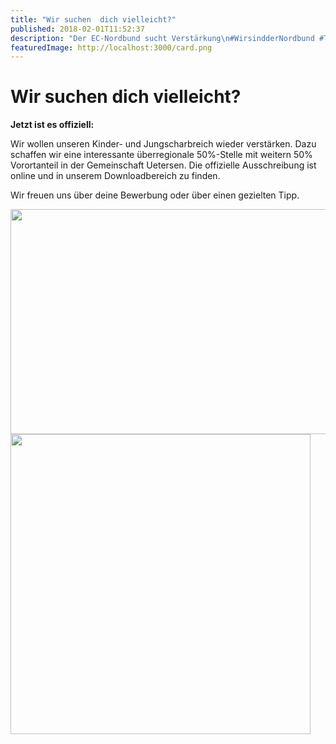 ```yaml
---
title: "Wir suchen  dich vielleicht?"
published: 2018-02-01T11:52:37
description: "Der EC-Nordbund sucht Verstärkung\n#WirsindderNordbund #TRAUMJOB #MeldDichMal #MeinEC #VG #UETERSEN"
featuredImage: http://localhost:3000/card.png
---
```


# Wir suchen  dich vielleicht?

<p><strong>Jetzt ist es offiziell:</strong></p>
<p>Wir wollen unseren Kinder- und Jungscharbreich wieder verstärken. Dazu schaffen wir eine interessante überregionale 50%-Stelle mit weitern 50% Vorortanteil in der Gemeinschaft Uetersen. Die offizielle Ausschreibung ist online und in unserem Downloadbereich zu finden.</p>
<p>Wir freuen uns über deine Bewerbung oder über einen gezielten Tipp.</p>
<p><img data-attachment-id="1427" data-permalink="https://www.ec-nordbund.de/wir-suchen-dich-vielleicht/bild-1/" data-orig-file="https://www.ec-nordbund.de/wp-content/uploads/Bild-1.jpg" data-orig-size="1579,889" data-comments-opened="1" data-image-meta="{&quot;aperture&quot;:&quot;0&quot;,&quot;credit&quot;:&quot;&quot;,&quot;camera&quot;:&quot;&quot;,&quot;caption&quot;:&quot;&quot;,&quot;created_timestamp&quot;:&quot;0&quot;,&quot;copyright&quot;:&quot;&quot;,&quot;focal_length&quot;:&quot;0&quot;,&quot;iso&quot;:&quot;0&quot;,&quot;shutter_speed&quot;:&quot;0&quot;,&quot;title&quot;:&quot;&quot;,&quot;orientation&quot;:&quot;0&quot;}" data-image-title="Bild 1" data-image-description="" data-medium-file="https://www.ec-nordbund.de/wp-content/uploads/Bild-1-640x360.jpg" data-large-file="https://www.ec-nordbund.de/wp-content/uploads/Bild-1-1200x676.jpg" class="alignnone size-medium wp-image-1427" src="https://www.ec-nordbund.de/wp-content/uploads/Bild-1-640x360.jpg" alt="" width="640" height="360" srcset="https://www.ec-nordbund.de/wp-content/uploads/Bild-1-640x360.jpg 640w, https://www.ec-nordbund.de/wp-content/uploads/Bild-1-768x432.jpg 768w, https://www.ec-nordbund.de/wp-content/uploads/Bild-1-1200x676.jpg 1200w, https://www.ec-nordbund.de/wp-content/uploads/Bild-1.jpg 1579w" sizes="(max-width: 640px) 100vw, 640px" /> <img data-attachment-id="1428" data-permalink="https://www.ec-nordbund.de/wir-suchen-dich-vielleicht/gardener-1015520/" data-orig-file="https://www.ec-nordbund.de/wp-content/uploads/gardener-1015520.jpg" data-orig-size="8000,8000" data-comments-opened="1" data-image-meta="{&quot;aperture&quot;:&quot;0&quot;,&quot;credit&quot;:&quot;&quot;,&quot;camera&quot;:&quot;&quot;,&quot;caption&quot;:&quot;&quot;,&quot;created_timestamp&quot;:&quot;0&quot;,&quot;copyright&quot;:&quot;&quot;,&quot;focal_length&quot;:&quot;0&quot;,&quot;iso&quot;:&quot;0&quot;,&quot;shutter_speed&quot;:&quot;0&quot;,&quot;title&quot;:&quot;&quot;,&quot;orientation&quot;:&quot;0&quot;}" data-image-title="gardener-1015520" data-image-description="" data-medium-file="https://www.ec-nordbund.de/wp-content/uploads/gardener-1015520-480x480.jpg" data-large-file="https://www.ec-nordbund.de/wp-content/uploads/gardener-1015520-1024x1024.jpg" class="alignnone size-medium wp-image-1428" src="https://www.ec-nordbund.de/wp-content/uploads/gardener-1015520-480x480.jpg" alt="" width="480" height="480" srcset="https://www.ec-nordbund.de/wp-content/uploads/gardener-1015520-480x480.jpg 480w, https://www.ec-nordbund.de/wp-content/uploads/gardener-1015520-150x150.jpg 150w, https://www.ec-nordbund.de/wp-content/uploads/gardener-1015520-768x768.jpg 768w, https://www.ec-nordbund.de/wp-content/uploads/gardener-1015520-1024x1024.jpg 1024w" sizes="(max-width: 480px) 100vw, 480px" /></p>
